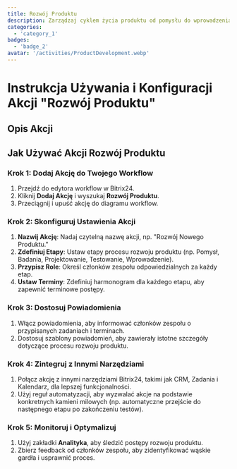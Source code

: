 ```yaml
---
title: Rozwój Produktu
description: Zarządzaj cyklem życia produktu od pomysłu do wprowadzenia na rynek.
categories: 
  - 'category_1'
badges: 
  - 'badge_2'
avatar: '/activities/ProductDevelopment.webp'
---
```

# Instrukcja Używania i Konfiguracji Akcji "Rozwój Produktu"

## Opis Akcji

## Jak Używać Akcji Rozwój Produktu

### Krok 1: Dodaj Akcję do Twojego Workflow
1. Przejdź do edytora workflow w Bitrix24.
2. Kliknij **Dodaj Akcję** i wyszukaj **Rozwój Produktu**.
3. Przeciągnij i upuść akcję do diagramu workflow.

### Krok 2: Skonfiguruj Ustawienia Akcji
1. **Nazwij Akcję**: Nadaj czytelną nazwę akcji, np. "Rozwój Nowego Produktu."
2. **Zdefiniuj Etapy**: Ustaw etapy procesu rozwoju produktu (np. Pomysł, Badania, Projektowanie, Testowanie, Wprowadzenie).
3. **Przypisz Role**: Określ członków zespołu odpowiedzialnych za każdy etap.
4. **Ustaw Terminy**: Zdefiniuj harmonogram dla każdego etapu, aby zapewnić terminowe postępy.

### Krok 3: Dostosuj Powiadomienia
1. Włącz powiadomienia, aby informować członków zespołu o przypisanych zadaniach i terminach.
2. Dostosuj szablony powiadomień, aby zawierały istotne szczegóły dotyczące procesu rozwoju produktu.

### Krok 4: Zintegruj z Innymi Narzędziami
1. Połącz akcję z innymi narzędziami Bitrix24, takimi jak CRM, Zadania i Kalendarz, dla lepszej funkcjonalności.
2. Użyj reguł automatyzacji, aby wyzwalać akcje na podstawie konkretnych kamieni milowych (np. automatyczne przejście do następnego etapu po zakończeniu testów).

### Krok 5: Monitoruj i Optymalizuj
1. Użyj zakładki **Analityka**, aby śledzić postępy rozwoju produktu.
2. Zbierz feedback od członków zespołu, aby zidentyfikować wąskie gardła i usprawnić proces.